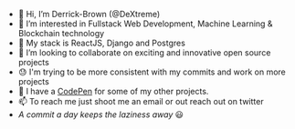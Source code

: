 - 👋 Hi, I’m Derrick-Brown (@DeXtreme)
- 👀 I’m interested in Fullstack Web Development, Machine Learning & Blockchain technology
- 🌱 My stack is ReactJS, Django and Postgres
- 💞️ I’m looking to collaborate on exciting and innovative open source projects
- 😓 I'm trying to be more consistent with my commits and work on more projects
- 🥰 I have a [CodePen](https://codepen.io/dextreme) for some of my other projects.
- 📫 To reach me just shoot me an email or out reach out on twitter
- *A commit a day keeps the laziness away* 😃

<!---
DeXtreme/DeXtreme is a ✨ special ✨ repository because its `README.md` (this file) appears on your GitHub profile.
You can click the Preview link to take a look at your changes.
--->
